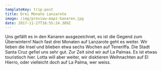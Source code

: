 ```yaml
---
templateKey: trip-post
title: Drei Monate Lanzarote
image: /img/preview-mapz-kanaren.jpg
date: 2017-11-27T16:55:24.389Z
---
```


Uns gefällt es in den Kanaren ausgezeichnet, es ist die Gegend zum Überwintern! Nach fast drei Monaten auf Lanzarote geht es weiter. Wir lieben die Insel und blieben etwa sechs Wochen auf Teneriffa. Die Stadt Santa Cruz gefiel uns sehr gut. Zur Zeit sind wir auf La Palmas. Es ist etwas touristisch hier. Lotta will aber weiter, wir disktieren Weihnachten auf El Hierro, oder vielleicht doch auf La Palma, wer weiss.
